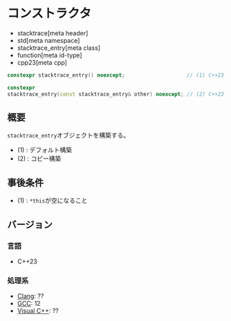 # コンストラクタ
* stacktrace[meta header]
* std[meta namespace]
* stacktrace_entry[meta class]
* function[meta id-type]
* cpp23[meta cpp]

```cpp
constexpr stacktrace_entry() noexcept;                    // (1) C++23

constexpr
stacktrace_entry(const stacktrace_entry& other) noexcept; // (2) C++23
```

## 概要
`stacktrace_entry`オブジェクトを構築する。

- (1) : デフォルト構築
- (2) : コピー構築


## 事後条件
- (1) : `*this`が空になること


## バージョン
### 言語
- C++23

### 処理系
- [Clang](/implementation.md#clang): ??
- [GCC](/implementation.md#gcc): 12
- [Visual C++](/implementation.md#visual_cpp): ??
